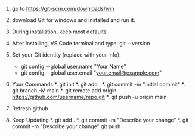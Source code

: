 1. go to https://git-scm.com/downloads/win 
2. download Git for windows and installed and run it.
3. During installation, keep most defaults.
4. After installing,  VS Code terminal and type: git --version
5. Set your Git identity (replace with your info):
   - git config --global user.name "Your Name"
   - git config --global user.email "your.email@example.com"
6. Your Commands
*. git init
*. git add .
*. git commit -m "Initial commit"
*. git branch -M main
*. git remote add origin https://github.com/username/repo.git
*. git push -u origin main

7. Refresh github

8. Keep Updating
*. git add .
*. git commit -m "Describe your change"
*. git commit -m "Describe your change" git push


